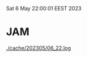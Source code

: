 Sat  6 May 22:00:01 EEST 2023
# JAM
<a href='./cache/202305/06_22.log'>./cache/202305/06_22.log</a>
